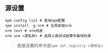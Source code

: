 ## 源设置
```
npm config list # 查询npm配置
npm install -g nrm # 全局安装nrm
nrm test # nrm测速
nrm use <源名称> # 选择上面测试结果中最快的源 
```

> 直接设置的命令是`npm set registry <源地址>`